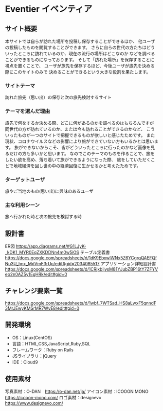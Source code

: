 # Eventier イベンティア

## サイト概要
本サイトでは自らが訪れた場所を投稿し保存することができるほか、
他ユーザの投稿したものを閲覧することができます。
さらに自らの世代の方たちはどういったところに訪れているのか、現在の流行の場所はどこなのか
などを調べることができるものになっております。
そして「訪れた場所」を保存することに視点を置くことで、
ユーザが旅先を保存するほど、今後ユーザが旅先を決める際にこのサイトのみで
決めることができるという大きな役割を果たします。

### サイトテーマ
訪れた旅先（思い出）の保存と次の旅先検討するサイト

### テーマを選んだ理由
旅先で何をするか決める際、どこに何があるのかを調べるのはもちろんですが
同世代の方が訪れているのか、または今も訪れることができるのかなど、
こういったものが一つのサイトで把握できるものが欲しいと感じたためです。
また現状、コロナウイルスなどの影響により旅ができていない方もいるかとは思います。
旅ができないからこそ、皆がどういったところに行ったのかなど画像を見るだけの方も多いかと思います。
なのでこのテーマのものを作ることで、旅をしたい欲を高め、落ち着いて旅ができるようになった際、
旅をしていただくことで地域経済を回し世の中の経済回復に生かせるかと考えたためです。


### ターゲットユーザ
旅やご当地のもの(思い出)に興味のあるユーザ

### 主な利用シーン
旅へ行かれた時と次の旅先を検討する時

## 設計書
ER図 https://app.diagrams.net/#G1LJyK-_kDK1_MYR0EqZXKDDNn4m0w5iOS
テーブル定義書 https://docs.google.com/spreadsheets/d/1dK9EbxwlWNx5Z6YCgrqQAEFQfNu3U_hnx_MdVmF3rUo/edit#gid=2034085517
アプリケーション詳細設計書 https://docs.google.com/spreadsheets/d/1CRjxbjiysM81YJubZBP16tY7ZFYVeo2n0AZ5y1EgHRk/edit#gid=0

## チャレンジ要素一覧
https://docs.google.com/spreadsheets/d/1wbf_7WTSad_HS8aLwxF5qnndF3MrJEwyKMSrMR7WvE8/edit#gid=0

## 開発環境
- OS：Linux(CentOS)
- 言語：HTML,CSS,JavaScript,Ruby,SQL
- フレームワーク：Ruby on Rails
- JSライブラリ：jQuery
- IDE：Cloud9

## 使用素材
写真素材：O-DAN　https://o-dan.net/ja/
アイコン素材：ICOOON MONO　https://icooon-mono.com/
ロゴ素材：designevo  https://www.designevo.com/
